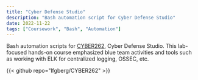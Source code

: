 ```yaml
---
title: "Cyber Defense Studio"
description: "Bash automation script for Cyber Defense Studio"
date: 2022-11-22
tags: ["Coursework", "Bash", "Automation"]
---
```

Bash automation scripts for  [CYBER262](https://bulletins.psu.edu/search/?search=cyber+262&psusearchname=%2Fsearch%2F), Cyber Defense Studio. This lab-focused hands-on course emphasized blue team activities and tools such as working with ELK for centralized logging, OSSEC, etc.

{{< github repo="lfgberg/CYBER262" >}}